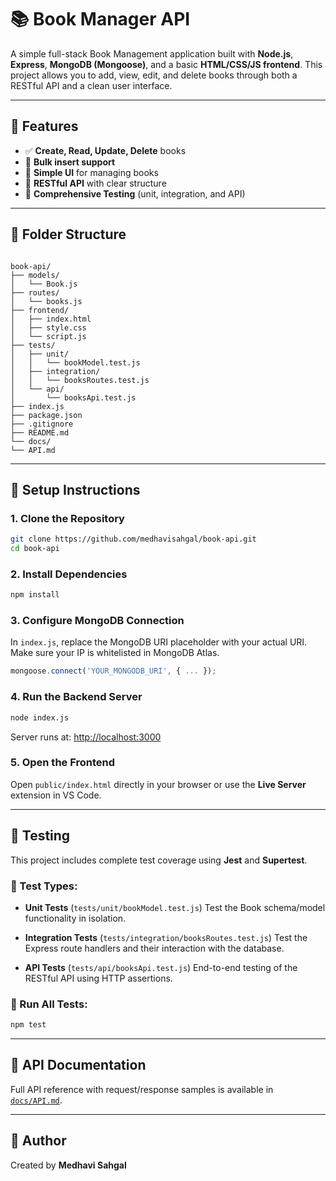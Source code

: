 # 📚 Book Manager API

A simple full-stack Book Management application built with **Node.js**, **Express**, **MongoDB (Mongoose)**, and a basic **HTML/CSS/JS frontend**. This project allows you to add, view, edit, and delete books through both a RESTful API and a clean user interface.

---

## 🚀 Features

- ✅ **Create, Read, Update, Delete** books  
- 🧾 **Bulk insert support**  
- 🎨 **Simple UI** for managing books  
- 🔧 **RESTful API** with clear structure  
- 🧪 **Comprehensive Testing** (unit, integration, and API)

---

## 📁 Folder Structure

```

book-api/
├── models/
│   └── Book.js
├── routes/
│   └── books.js
├── frontend/
│   ├── index.html
│   ├── style.css
│   └── script.js
├── tests/
│   ├── unit/
│   │   └── bookModel.test.js
│   ├── integration/
│   │   └── booksRoutes.test.js
│   └── api/
│       └── booksApi.test.js
├── index.js
├── package.json
├── .gitignore
├── README.md
└── docs/
└── API.md

````

---

## 🔧 Setup Instructions

### 1. Clone the Repository

```bash
git clone https://github.com/medhavisahgal/book-api.git
cd book-api
````

### 2. Install Dependencies

```bash
npm install
```

### 3. Configure MongoDB Connection

In `index.js`, replace the MongoDB URI placeholder with your actual URI.
Make sure your IP is whitelisted in MongoDB Atlas.

```js
mongoose.connect('YOUR_MONGODB_URI', { ... });
```

### 4. Run the Backend Server

```bash
node index.js
```

Server runs at: [http://localhost:3000](http://localhost:3000)

### 5. Open the Frontend

Open `public/index.html` directly in your browser or use the **Live Server** extension in VS Code.

---

## 🧪 Testing

This project includes complete test coverage using **Jest** and **Supertest**.

### 🧪 Test Types:

* **Unit Tests** (`tests/unit/bookModel.test.js`)
  Test the Book schema/model functionality in isolation.

* **Integration Tests** (`tests/integration/booksRoutes.test.js`)
  Test the Express route handlers and their interaction with the database.

* **API Tests** (`tests/api/booksApi.test.js`)
  End-to-end testing of the RESTful API using HTTP assertions.

### 🧪 Run All Tests:

```bash
npm test
```

---

## 📖 API Documentation

Full API reference with request/response samples is available in [`docs/API.md`](docs/API.md).

---

## 🙋 Author

Created by **Medhavi Sahgal**

